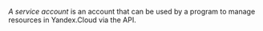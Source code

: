 _A service account_ is an account that can be used by a program to manage resources in Yandex.Cloud via the API.

